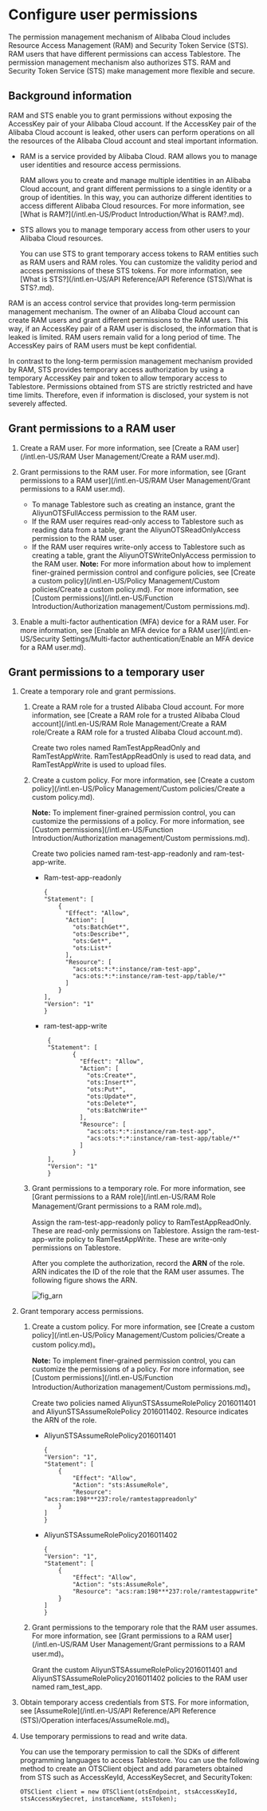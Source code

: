 # Configure user permissions

The permission management mechanism of Alibaba Cloud includes Resource Access Management \(RAM\) and Security Token Service \(STS\). RAM users that have different permissions can access Tablestore. The permission management mechanism also authorizes STS. RAM and Security Token Service \(STS\) make management more flexible and secure.

## Background information

RAM and STS enable you to grant permissions without exposing the AccessKey pair of your Alibaba Cloud account. If the AccessKey pair of the Alibaba Cloud account is leaked, other users can perform operations on all the resources of the Alibaba Cloud account and steal important information.

-   RAM is a service provided by Alibaba Cloud. RAM allows you to manage user identities and resource access permissions.

    RAM allows you to create and manage multiple identities in an Alibaba Cloud account, and grant different permissions to a single identity or a group of identities. In this way, you can authorize different identities to access different Alibaba Cloud resources. For more information, see [What is RAM?](/intl.en-US/Product Introduction/What is RAM?.md).

-   STS allows you to manage temporary access from other users to your Alibaba Cloud resources.

    You can use STS to grant temporary access tokens to RAM entities such as RAM users and RAM roles. You can customize the validity period and access permissions of these STS tokens. For more information, see [What is STS?](/intl.en-US/API Reference/API Reference (STS)/What is STS?.md).


RAM is an access control service that provides long-term permission management mechanism. The owner of an Alibaba Cloud account can create RAM users and grant different permissions to the RAM users. This way, if an AccessKey pair of a RAM user is disclosed, the information that is leaked is limited. RAM users remain valid for a long period of time. The AccessKey pairs of RAM users must be kept confidential.

In contrast to the long-term permission management mechanism provided by RAM, STS provides temporary access authorization by using a temporary AccessKey pair and token to allow temporary access to Tablestore. Permissions obtained from STS are strictly restricted and have time limits. Therefore, even if information is disclosed, your system is not severely affected.

## Grant permissions to a RAM user

1.  Create a RAM user. For more information, see [Create a RAM user](/intl.en-US/RAM User Management/Create a RAM user.md).
2.  Grant permissions to the RAM user. For more information, see [Grant permissions to a RAM user](/intl.en-US/RAM User Management/Grant permissions to a RAM user.md).

    -   To manage Tablestore such as creating an instance, grant the AliyunOTSFullAccess permission to the RAM user.
    -   If the RAM user requires read-only access to Tablestore such as reading data from a table, grant the AliyunOTSReadOnlyAccess permission to the RAM user.
    -   If the RAM user requires write-only access to Tablestore such as creating a table, grant the AliyunOTSWriteOnlyAccess permission to the RAM user.
    **Note:** For more information about how to implement finer-grained permission control and configure policies, see [Create a custom policy](/intl.en-US/Policy Management/Custom policies/Create a custom policy.md). For more information, see [Custom permissions](/intl.en-US/Function Introduction/Authorization management/Custom permissions.md).

3.  Enable a multi-factor authentication \(MFA\) device for a RAM user. For more information, see [Enable an MFA device for a RAM user](/intl.en-US/Security Settings/Multi-factor authentication/Enable an MFA device for a RAM user.md).

## Grant permissions to a temporary user

1.  Create a temporary role and grant permissions.
    1.  Create a RAM role for a trusted Alibaba Cloud account. For more information, see [Create a RAM role for a trusted Alibaba Cloud account](/intl.en-US/RAM Role Management/Create a RAM role/Create a RAM role for a trusted Alibaba Cloud account.md).

        Create two roles named RamTestAppReadOnly and RamTestAppWrite. RamTestAppReadOnly is used to read data, and RamTestAppWrite is used to upload files.

    2.  Create a custom policy. For more information, see [Create a custom policy](/intl.en-US/Policy Management/Custom policies/Create a custom policy.md).

        **Note:** To implement finer-grained permission control, you can customize the permissions of a policy. For more information, see [Custom permissions](/intl.en-US/Function Introduction/Authorization management/Custom permissions.md).

        Create two policies named ram-test-app-readonly and ram-test-app-write.

        -   Ram-test-app-readonly

            ```
            {
            "Statement": [
                {
                  "Effect": "Allow",
                  "Action": [
                    "ots:BatchGet*",
                    "ots:Describe*",
                    "ots:Get*",
                    "ots:List*"
                  ],
                  "Resource": [
                    "acs:ots:*:*:instance/ram-test-app",
                    "acs:ots:*:*:instance/ram-test-app/table/*"
                  ]
                }
            ],
            "Version": "1"
            }                        
            ```

        -   ram-test-app-write

            ```
             {
             "Statement": [
                    {
                      "Effect": "Allow",
                      "Action": [
                        "ots:Create*",
                        "ots:Insert*",
                        "ots:Put*",
                        "ots:Update*",
                        "ots:Delete*",
                        "ots:BatchWrite*"
                      ],
                      "Resource": [
                        "acs:ots:*:*:instance/ram-test-app",
                        "acs:ots:*:*:instance/ram-test-app/table/*"
                      ]
                    }
             ],
             "Version": "1"
             }                        
            ```

    3.  Grant permissions to a temporary role. For more information, see [Grant permissions to a RAM role](/intl.en-US/RAM Role Management/Grant permissions to a RAM role.md)。

        Assign the ram-test-app-readonly policy to RamTestAppReadOnly. These are read-only permissions on Tablestore. Assign the ram-test-app-write policy to RamTestAppWrite. These are write-only permissions on Tablestore.

        After you complete the authorization, record the **ARN** of the role. ARN indicates the ID of the role that the RAM user assumes. The following figure shows the ARN.

        ![fig_arn](https://static-aliyun-doc.oss-accelerate.aliyuncs.com/assets/img/en-US/8934808061/p178120.png)

2.  Grant temporary access permissions.
    1.  Create a custom policy. For more information, see [Create a custom policy](/intl.en-US/Policy Management/Custom policies/Create a custom policy.md)。

        **Note:** To implement finer-grained permission control, you can customize the permissions of a policy. For more information, see [Custom permissions](/intl.en-US/Function Introduction/Authorization management/Custom permissions.md)。

        Create two policies named AliyunSTSAssumeRolePolicy 2016011401 and AliyunSTSAssumeRolePolicy 2016011402. Resource indicates the ARN of the role.

        -   AliyunSTSAssumeRolePolicy2016011401

            ```
            {
            "Version": "1",
            "Statement": [
                {
                    "Effect": "Allow",
                    "Action": "sts:AssumeRole",
                    "Resource": "acs:ram:198***237:role/ramtestappreadonly"
                }
            ]
            }                                
            ```

        -   AliyunSTSAssumeRolePolicy2016011402

            ```
            {
            "Version": "1",
            "Statement": [
                {
                    "Effect": "Allow",
                    "Action": "sts:AssumeRole",
                    "Resource": "acs:ram:198***237:role/ramtestappwrite"
                }
            ]
            }                               
            ```

    2.  Grant permissions to the temporary role that the RAM user assumes. For more information, see [Grant permissions to a RAM user](/intl.en-US/RAM User Management/Grant permissions to a RAM user.md)。

        Grant the custom AliyunSTSAssumeRolePolicy2016011401 and AliyunSTSAssumeRolePolicy2016011402 policies to the RAM user named ram\_test\_app.

3.  Obtain temporary access credentials from STS. For more information, see [AssumeRole](/intl.en-US/API Reference/API Reference (STS)/Operation interfaces/AssumeRole.md)。
4.  Use temporary permissions to read and write data.

    You can use the temporary permission to call the SDKs of different programming languages to access Tablestore. You can use the following method to create an OTSClient object and add parameters obtained from STS such as AccessKeyId, AccessKeySecret, and SecurityToken:

    ```
    OTSClient client = new OTSClient(otsEndpoint, stsAccessKeyId, stsAccessKeySecret, instanceName, stsToken);           
    ```



